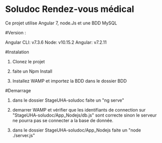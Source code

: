 # Soludoc Rendez-vous médical

Ce projet utilise Angular 7, node.Js et une BDD MySQL

#Version :

Angular CLI: v7.3.6
Node: v10.15.2
Angular: v7.2.11

#Instalation 

1) Clonez le projet

2) faite un Npm Install

3) Installez WAMP et importez la BDD dans le dossier BDD

#Demarrage

1) dans le dossier StageUHA-soludoc faite un "ng serve"

2) demarrer WAMP et vérifier que les identifiants de connection sur "StageUHA-soludoc/App_Nodejs/db.js" sont correcte sinon le serveur ne pourra pas se connecter a la base de donnée.

3) dans le dossier StageUHA-soludoc/App_Nodejs faite un "node ./server.js"





